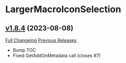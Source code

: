 # LargerMacroIconSelection

## [v1.8.4](https://github.com/ketho-wow/LargerMacroIconSelection/tree/v1.8.4) (2023-08-08)
[Full Changelog](https://github.com/ketho-wow/LargerMacroIconSelection/compare/v1.8.3...v1.8.4) [Previous Releases](https://github.com/ketho-wow/LargerMacroIconSelection/releases)

- Bump TOC  
- Fixed GetAddOnMetadata call (closes #7)  
